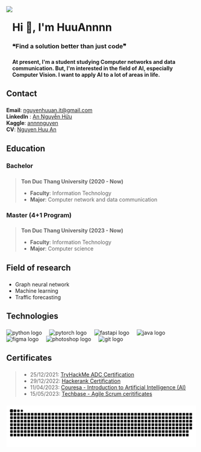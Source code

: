 <img align="left" height="200" src="https://raw.githubusercontent.com/HuuAnnnn/HuuAnnnn/main/cat_intro.gif"  />

###

<h1 align="left">Hi 👋, I'm HuuAnnnn</h1>

###

<h3 align="left">❝Find a solution better than just code❞</h4>

###

<p align="left">
    <b>At present, I'm a student studying Computer networks and data communication. But, I'm interested in the field of AI, especially Computer Vision. I want to apply AI to a lot of areas in life.
    </b>
</p>

###

<h2 align="left">Contact</h2>

###

**Email**: [nguyenhuuan.it@gmail.com](nguyenhuuan.it@gmail.com) <br>
**LinkedIn** : [An Nguyễn Hữu](https://www.linkedin.com/in/nguyenhuuan-it/)<br>
**Kaggle**: [annnnguyen](https://www.kaggle.com/annnnguyen) <br>
**CV**: [Nguyen Huu An](https://anpersonal.helprange.com/view/d2e3757407304cc5afe1098b8b4fe6504fc5813299a148a1a7ad444c97badcec/nguyenhuuan.it@gmail.com_CV) <br>
###

<h2 align="left">Education</h2>

###

<h3 align="left">Bachelor</h3>

###

>**Ton Duc Thang University (2020 - Now)**
>+ **Faculty**: Information Technology<br>
>+ **Major**: Computer network and data communication</p>
>

###

<h3 align="left">Master (4+1 Program)</h3>

###

>**Ton Duc Thang University (2023 - Now)**
>+ **Faculty**: Information Technology<br>
>+ **Major**: Computer science</p>

###

<h2 align="left">Field of research</h2>

###

+ Graph neural network<br>
+ Machine learning<br>
+ Traffic forecasting</p>

###

<h2 align="left">Technologies</h2>

###

<div align="left">
  <img src="https://cdn.jsdelivr.net/gh/devicons/devicon/icons/python/python-original.svg" height="40" alt="python logo"  />
  <img width="12" />
  <img src="https://cdn.jsdelivr.net/gh/devicons/devicon/icons/pytorch/pytorch-original.svg" height="40" alt="pytorch logo"  />
  <img width="12" />
  <img src="https://cdn.jsdelivr.net/gh/devicons/devicon/icons/fastapi/fastapi-original.svg" height="40" alt="fastapi logo"  />
  <img width="12" />
  <img src="https://cdn.jsdelivr.net/gh/devicons/devicon/icons/java/java-original.svg" height="40" alt="java logo"  />
  <img width="12" />
  <img src="https://cdn.jsdelivr.net/gh/devicons/devicon/icons/figma/figma-original.svg" height="40" alt="figma logo"  />
  <img width="12" />
  <img src="https://cdn.jsdelivr.net/gh/devicons/devicon/icons/photoshop/photoshop-plain.svg" height="40" alt="photoshop logo"  />
  <img width="12" />
  <img src="https://cdn.jsdelivr.net/gh/devicons/devicon/icons/git/git-original.svg" height="40" alt="git logo"  />
</div>

###

<h2 align="left">Certificates</h2>

###

>- 25/12/2021: [TryHackMe ADC Certification](https://tryhackme-certificates.s3-eu-west-1.amazonaws.com/THM-HKVVJOIWJA.png)
>- 29/12/2022: [Hackerank Certification](https://hackerrank.com/certificates/c3963cfc95f1)
>- 11/04/2023: [Couresa - Introduction to Artificial Intelligence (AI)](https://www.coursera.org/account/accomplishments/certificate/PT7XSFWLJVH9)
>- 15/05/2023: [Techbase - Agile Scrum ceritificates](./certificates/TechBase%20Certificate_1.jpg)

###

<picture>
  <source media="(prefers-color-scheme: dark)" srcset="https://raw.githubusercontent.com/HuuAnnnn/HuuAnnnn/output/github-contribution-grid-snake-dark.svg" />
  <source media="(prefers-color-scheme: light)" srcset="https://raw.githubusercontent.com/HuuAnnnn/HuuAnnnn/output/github-contribution-grid-snake.svg" />
  <img alt="github-snake" src="https://raw.githubusercontent.com/HuuAnnnn/HuuAnnnn/output/github-contribution-grid-snake-dark.svg" />
</picture>

###
